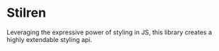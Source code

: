 # Stilren

Leveraging the expressive power of styling in JS, this library creates a highly extendable styling api.
